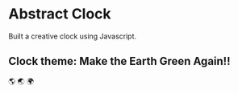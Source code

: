# Abstract Clock

Built a creative clock using Javascript.

## Clock theme: Make the Earth Green Again!!
:earth_americas: :earth_asia: :earth_africa:

